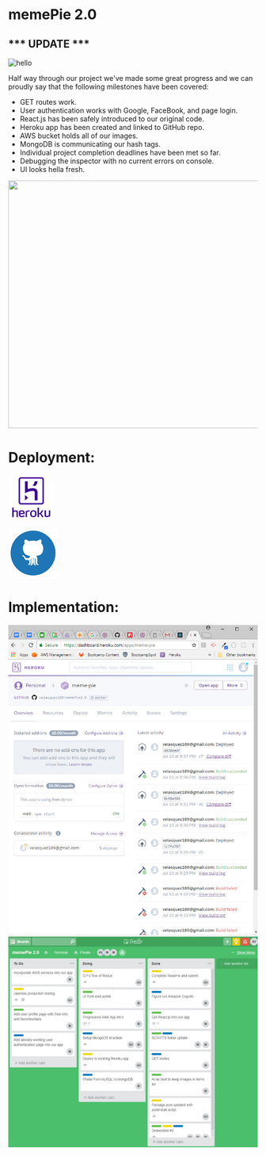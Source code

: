 # memePie 2.0
## *** UPDATE ***

![hello](https://media.giphy.com/media/3o7btV5GAWaGkwjTrO/giphy.gif)


Half way through our project we've made some great progress and we can proudly say that the following milestones have been covered:

- GET routes work.
- User authentication works with Google, FaceBook, and page login.
- React.js has been safely introduced to our original code.
- Heroku app has been created and linked to GitHub repo.
- AWS bucket holds all of our images.
- MongoDB is communicating our hash tags.
- Individual project completion deadlines have been met so far.
- Debugging the inspector with no current errors on console.
- UI looks hella fresh.

<img src="https://media.giphy.com/media/LVtWx5dcdiXOb9rucn/giphy.gif" width="600" height="500">

# Deployment:

[<img src=".//images/heroku.png" width="90" height="90">](https://meme-pie.herokuapp.com/)


[<img src=".//images/github.png" width="100" height="100">](https://github.com/velasquez189/memePie2.0.git)

# Implementation:

<img src=".//images/heroku_build.jpg">

<img src=".//images/readme1_trello.jpg">